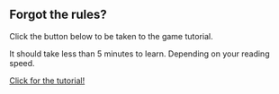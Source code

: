 ## Forgot the rules?

Click the button below to be taken to the game tutorial.

It should take less than 5 minutes to learn. Depending on your reading speed.

<p><a href="/tutorial" class="puzzle-button buttonlink is-yellow">Click for the tutorial!</a></p>
